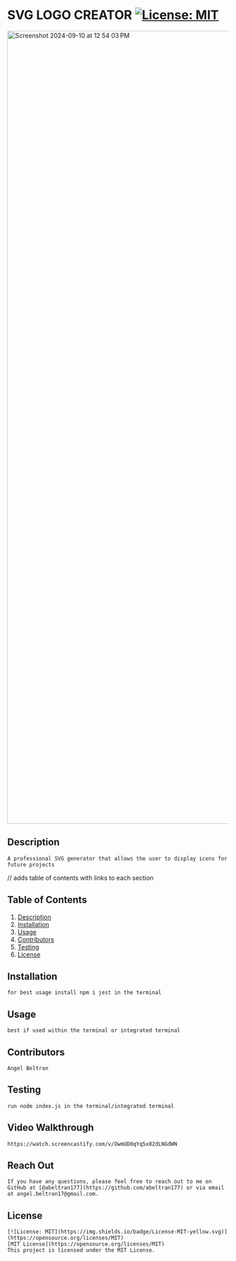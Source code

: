 # SVG LOGO CREATOR  [![License: MIT](https://img.shields.io/badge/License-MIT-yellow.svg)](https://opensource.org/licenses/MIT)
<img width="1800" alt="Screenshot 2024-09-10 at 12 54 03 PM" src="https://github.com/user-attachments/assets/5394f871-6cc7-4160-957f-31be91a5f887">

  ## Description
    A professional SVG generator that allows the user to display icons for future projects

  // adds table of contents with links to each section 
  ## Table of Contents
  1. [Description](#description)
  2. [Installation](#installation)
  3. [Usage](#usage)
  4. [Contributors](#contributors)
  5. [Testing](#testing)
  6. [License](#license)

  ## Installation
    for best usage install npm i jest in the terminal
    
  ## Usage
    best if used within the terminal or integrated terminal 
    
  ## Contributors
    Angel Beltran 
  
  ## Testing
    run node index.js in the terminal/integrated terminal 

  ## Video Walkthrough
    https://watch.screencastify.com/v/OwmUD0qYq5x82dLNGdWN
    
  ## Reach Out
    If you have any questions, please feel free to reach out to me on GitHub at [@abeltran177](https://github.com/abeltran177) or via email at angel.beltran17@gmail.com.
  
  ## License
    [![License: MIT](https://img.shields.io/badge/License-MIT-yellow.svg)](https://opensource.org/licenses/MIT) 
    [MIT License](https://opensource.org/licenses/MIT)
    This project is licensed under the MIT License.
    
